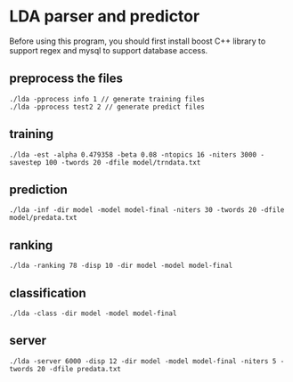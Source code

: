 LDA parser and predictor
==========

Before using this program, you should first install boost C++ library to support regex and mysql to support database access.

## preprocess the files
	./lda -pprocess info 1 // generate training files
	./lda -pprocess test2 2 // generate predict files
	
## training 
	./lda -est -alpha 0.479358 -beta 0.08 -ntopics 16 -niters 3000 -savestep 100 -twords 20 -dfile model/trndata.txt
	
## prediction
	./lda -inf -dir model -model model-final -niters 30 -twords 20 -dfile model/predata.txt
	
## ranking
	./lda -ranking 78 -disp 10 -dir model -model model-final

## classification
	./lda -class -dir model -model model-final
	
## server
	./lda -server 6000 -disp 12 -dir model -model model-final -niters 5 -twords 20 -dfile predata.txt